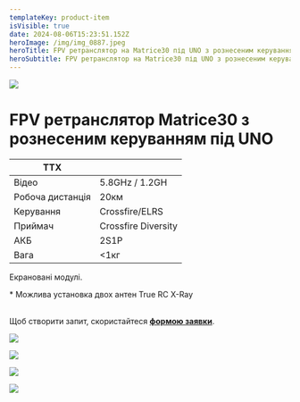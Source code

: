 ```yaml
---
templateKey: product-item
isVisible: true
date: 2024-08-06T15:23:51.152Z
heroImage: /img/img_0887.jpeg
heroTitle: FPV ретранслятор на Matrice30 під UNO з рознесеним керуванням
heroSubtitle: FPV ретранслятор на Matrice30 під UNO з рознесеним керуванням
---
```

![](/img/img_0887.jpeg)

# FPV ретранслятор Matrice30 з рознесеним керуванням під UNO

| **ТТХ**          |                    |
| ---------------- | ------------------ |
| Відео            | 5.8GHz / 1.2GH     |
| Робоча дистанція | 20км               |
| ﻿Керування       | Crossfire/ELRS﻿    |
| П﻿риймач         | Crossfire Diversity |
| АКБ              | 2S1P               |
| Вага             | <1кг                 |

Е﻿крановані модулі.

\* Можлива установка двох антен True RC X-Ray

\
Щоб створити запит, скористайтеся <a href="https://docs.google.com/forms/d/1TCApMWtctqZN7LEEKFTjVBQc5R3FQGf2tWWAGfGwWSU" target="_blank" rel="noopener noreferrer">**формою заявки**</a>.

![](/img/img_0869.jpeg)

![](/img/img_0872.jpeg)

![](/img/img_0876.jpeg)

![](/img/img_0884.jpeg)